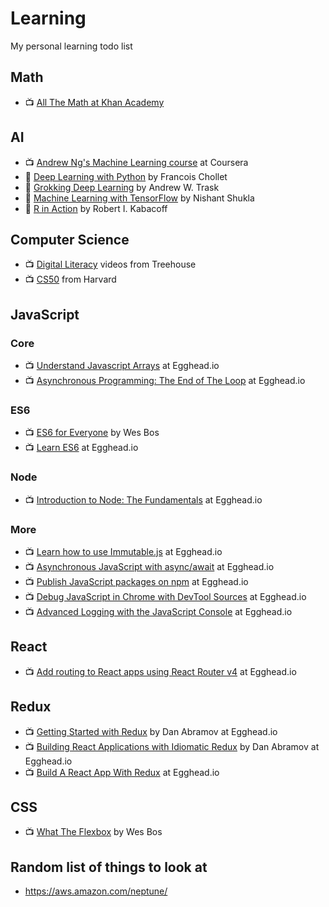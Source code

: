 # Learning
My personal learning todo list


## Math
- 📺 [All The Math at Khan Academy](https://www.khanacademy.org/math/)

## AI
- 📺 [Andrew Ng's Machine Learning course](https://www.coursera.org/learn/machine-learning) at Coursera
- 📔 [Deep Learning with Python](https://www.manning.com/books/deep-learning-with-python) by Francois Chollet
- 📔 [Grokking Deep Learning](https://www.manning.com/books/grokking-deep-learning) by Andrew W. Trask
- 📔 [Machine Learning with TensorFlow](https://www.manning.com/books/machine-learning-with-tensorflow) by Nishant Shukla
- 📔 [R in Action](https://www.manning.com/books/r-in-action-second-edition) by Robert I. Kabacoff

## Computer Science
- 📺 [Digital Literacy](https://teamtreehouse.com/library/topic:digital-literacy) videos from Treehouse
- 📺 [CS50](https://www.edx.org/course/introduction-computer-science-harvardx-cs50x) from Harvard


## JavaScript

### Core
- 📺 [Understand Javascript Arrays](https://egghead.io/courses/understand-javascript-arrays) at Egghead.io
- 📺 [Asynchronous Programming: The End of The Loop](https://egghead.io/courses/asynchronous-programming-the-end-of-the-loop) at Egghead.io

### ES6
- 📺 [ES6 for Everyone](https://es6.io/) by Wes Bos
- 📺 [Learn ES6](https://egghead.io/courses/learn-es6-ecmascript-2015) at Egghead.io

### Node
- 📺 [Introduction to Node: The Fundamentals](https://egghead.io/courses/introduction-to-node-the-fundamentals) at Egghead.io

### More
- 📺 [Learn how to use Immutable.js](https://egghead.io/courses/learn-how-to-use-immutable-js) at Egghead.io
- 📺 [Asynchronous JavaScript with async/await](https://egghead.io/courses/asynchronous-javascript-with-async-await) at Egghead.io
- 📺 [Publish JavaScript packages on npm](https://egghead.io/courses/publish-javascript-packages-on-npm) at Egghead.io
- 📺 [Debug JavaScript in Chrome with DevTool Sources](https://egghead.io/courses/chrome-devtools-sources-panel) at Egghead.io
- 📺 [Advanced Logging with the JavaScript Console](https://egghead.io/courses/js-console-for-power-users) at Egghead.io

## React
- 📺 [Add routing to React apps using React Router v4](https://egghead.io/courses/add-routing-to-react-apps-using-react-router-v4) at Egghead.io


## Redux
- 📺 [Getting Started with Redux](https://egghead.io/courses/getting-started-with-redux) by Dan Abramov at Egghead.io
- 📺 [Building React Applications with Idiomatic Redux](https://egghead.io/courses/building-react-applications-with-idiomatic-redux) by Dan Abramov at Egghead.io
- 📺 [Build A React App With Redux](https://egghead.io/courses/build-a-react-app-with-redux) at Egghead.io

## CSS
- 📺 [What The Flexbox](https://flexbox.io/) by Wes Bos

## Random list of things to look at
- https://aws.amazon.com/neptune/
